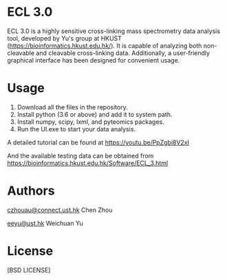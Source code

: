 # ECL 3.0
ECL 3.0 is a highly sensitive cross-linking mass spectrometry data analysis tool, developed by Yu's group at HKUST (https://bioinformatics.hkust.edu.hk/). It is capable of analyzing both non-cleavable and cleavable cross-linking data. Additionally, a user-friendly graphical interface has been designed for convenient usage.
# Usage
1. Download all the files in the repository.
2. Install python (3.6 or above) and add it to system path.
3. Install numpy, scipy, lxml, and pyteomics packages.
4. Run the UI.exe to start your data analysis.

A detailed tutorial can be found at https://youtu.be/PpZgbi8V2xI 

And the available testing data can be obtained from https://bioinformatics.hkust.edu.hk/Software/ECL_3.html
# Authors
czhouau@connect.ust.hk Chen Zhou

eeyu@ust.hk Weichuan Yu

# License
[BSD LICENSE]
